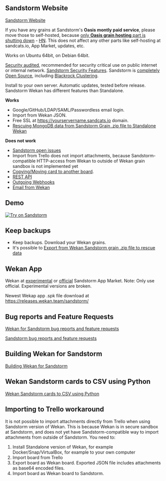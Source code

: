 ## Sandstorm Website

[Sandstorm Website](https://sandstorm.io)

If you have any grains at Sandstorm's **Oasis montly paid service**, please move those to self-hosted, because [only **Oasis grain hosting** part is shutting down](https://sandstorm.io/news/2019-09-15-shutting-down-oasis) - [HN](https://news.ycombinator.com/item?id=20979428). This does not affect any other parts like self-hosting at sandcats.io, App Market, updates, etc.

Works on Ubuntu 64bit, on Debian 64bit.

[Security audited](https://sandstorm.io/news/2017-03-02-security-review), recommended for security critical use on public internet or internal network. [Sandstorm Security Features](https://docs.sandstorm.io/en/latest/using/security-practices/). Sandstorm is [completely Open Source](https://sandstorm.io/news/2017-02-06-sandstorm-returning-to-community-roots), including [Blackrock Clustering](https://github.com/sandstorm-io/blackrock).

Install to your own server. Automatic updates, tested before release. Sandstorm Wekan has different features than Standalone.

**Works**
- Google/GitHub/LDAP/SAML/Passwordless email login.
- Import from Wekan JSON.
- Free SSL at https://yourservername.sandcats.io domain.
- [Rescuing MongoDB data from Sandstorm Grain .zip file to Standalone Wekan](Export-from-Wekan-Sandstorm-grain-.zip-file)

**Does not work**
- [Sandstorm open issues](https://github.com/wekan/wekan/issues?q=is%3Aissue+is%3Aopen+sandstorm+label%3ATargets%3ASandstorm)
- Import from Trello does not import attachments, because Sandstorm-compatible HTTP-access from Wekan to outside of Wekan grain sandbox is not implemented yet 
- [Copying/Moving card to another board](https://github.com/wekan/wekan/issues/1729).
- [REST API](https://github.com/wekan/wekan/issues/1279) 
- [Outgoing Webhooks](Outgoing-Webhook-to-Discord)
- [Email from Wekan](https://github.com/wekan/wekan/issues/2208#issuecomment-469290305)

## Demo

[![Try on Sandstorm][sandstorm_button]][sandstorm_appdemo]

## Keep backups

- Keep backups. Download your Wekan grains.
- It's possible to [Export from Wekan Sandstorm grain .zip file to rescue data](Export-from-Wekan-Sandstorm-grain-.zip-file)

## Wekan App

Wekan at [experimental](https://apps.sandstorm.io/app/m86q05rdvj14yvn78ghaxynqz7u2svw6rnttptxx49g1785cdv1h?experimental=true) or [official](https://apps.sandstorm.io/app/m86q05rdvj14yvn78ghaxynqz7u2svw6rnttptxx49g1785cdv1h) Sandstorm App Market. Note: Only use official. Experimental versions are broken.

Newest Wekap app .spk file download at https://releases.wekan.team/sandstorm/

## Bug reports and Feature Requests

[Wekan for Sandstorm bug reports and feature requests](https://github.com/wekan/wekan/issues)

[Sandstorm bug reports and feature requests](https://github.com/sandstorm-io/sandstorm/issues)

## Building Wekan for Sandstorm

[Building Wekan for Sandstorm](https://github.com/wekan/wekan-maintainer/wiki/Building-Wekan-for-Sandstorm)

## Wekan Sandstorm cards to CSV using Python

[Wekan Sandstorm cards to CSV using Python](Wekan-Sandstorm-cards-to-CSV-using-Python)

## Importing to Trello workaround

It is not possible to import attachments directly from Trello when using Sandstorm version of Wekan. This is because Wekan is in secure sandbox at Sandstorm, and does not yet have Sandstorm-compatible way to import attachments from outside of Sandstorm. You need to:
1. Install Standalone version of Wekan, for example Docker/Snap/VirtualBox, for example to your own computer
2. Import board from Trello
3. Export board as Wekan board. Exported JSON file includes attachments as base64 encoded files.
4. Import board as Wekan board to Sandstorm.

[sandstorm_button]: https://img.shields.io/badge/try-Wekan%20on%20Sandstorm-783189.svg
[sandstorm_appdemo]: https://demo.sandstorm.io/appdemo/m86q05rdvj14yvn78ghaxynqz7u2svw6rnttptxx49g1785cdv1h